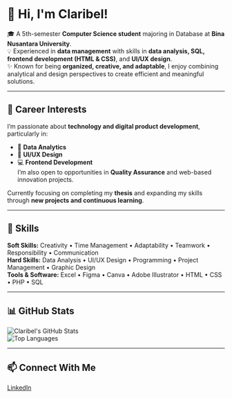 # 👋 Hi, I'm Claribel!

🎓 A 5th-semester **Computer Science student** majoring in Database at **Bina Nusantara University**.  
💡 Experienced in **data management** with skills in **data analysis, SQL, frontend development (HTML & CSS)**, and **UI/UX design**.  
✨ Known for being **organized, creative, and adaptable**, I enjoy combining analytical and design perspectives to create efficient and meaningful solutions.

---

## 🌱 Career Interests
I’m passionate about **technology and digital product development**, particularly in:  
- 🎯 **Data Analytics**  
- 🎨 **UI/UX Design**  
- 💻 **Frontend Development**  
I’m also open to opportunities in **Quality Assurance** and web-based innovation projects.

Currently focusing on completing my **thesis** and expanding my skills through **new projects and continuous learning**.

---

## 🧠 Skills

**Soft Skills:** Creativity • Time Management • Adaptability • Teamwork • Responsibility • Communication  
**Hard Skills:** Data Analysis • UI/UX Design • Programming • Project Management • Graphic Design  
**Tools & Software:** Excel • Figma • Canva • Adobe Illustrator • HTML • CSS • PHP • SQL

---

## 📊 GitHub Stats
![Claribel's GitHub Stats](https://github-readme-stats.vercel.app/api?username=claribelaurelia&show_icons=true&theme=radical)  
![Top Languages](https://github-readme-stats.vercel.app/api/top-langs/?username=claribelaurelia&layout=compact&theme=radical)

---

## 📫 Connect With Me
[LinkedIn](https://www.linkedin.com/in/claribelaurelia)
